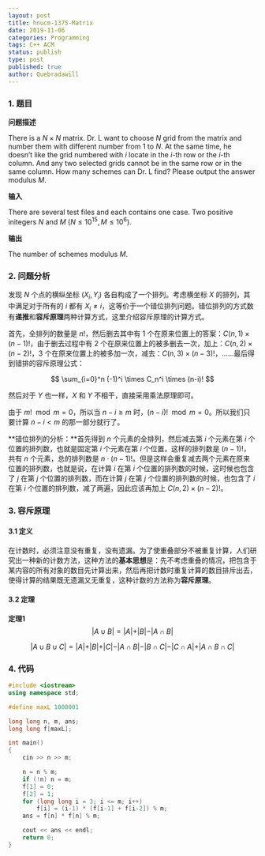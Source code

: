 ```yaml
---
layout: post
title: hnucm-1375-Matrix
date: 2019-11-06
categories: Programming
tags: C++ ACM
status: publish
type: post
published: true
author: Quebradawill
---
```


### 1. 题目

**问题描述**

There is a $N \times N$ matrix. Dr. L want to choose $N$ grid from the matrix and number them with different number from $1$ to $N$. At the same time, he doesn’t like the grid numbered with $i$ locate in the $i$-th row or the $i$-th column. And any two selected grids cannot be in the same row or in the same column. How many schemes can Dr. L find? Please output the answer modulus $M$.

**输入**

There are several test files and each contains one case. Two positive initegers $N$ and $M$ ($N \leq 10^{15}, M \leq 10^6$).

**输出**

The number of schemes modulus $M$.

### 2. 问题分析

发现 $N$ 个点的横纵坐标 $(X_i, Y_i)$ 各自构成了一个排列。考虑横坐标 $X$ 的排列，其中满足对于所有的 $i$ 都有 $X_i \neq i$，这等价于一个错位排列问题。错位排列的方式数有**递推**和**容斥原理**两种计算方式，这里介绍容斥原理的计算方式。

首先，全排列的数量是 $n!$，然后删去其中有 1 个在原来位置上的答案：$C(n,1) \times (n-1)!$，由于删去过程中有 2 个在原来位置上的被多删去一次，加上：$C(n,2) \times (n-2)!$，3 个在原来位置上的被多加一次，减去：$C(n,3) \times (n-3)!$，……最后得到错排的容斥原理公式：


$$
\sum_{i=0}^n (-1)^i \times C_n^i \times (n-i)!
$$


然后对于 $Y$ 也一样，$X$ 和 $Y$ 不相干，直接采用乘法原理即可。

由于 $m! \mod m = 0$，所以当 $n-i \geq m$ 时，$(n-i)! \mod m=0$。所以我们只要计算 $n-i<m$ 的那一部分就行了。

**错位排列的分析：**首先得到 $n$ 个元素的全排列，然后减去第 $i$ 个元素在第 $i$ 个位置的排列数，也就是固定第 $i$ 个元素在第 $i$ 个位置，这样的排列数是 $(n-1)!$，共有 $n$ 个元素，总的排列数是 $n \cdot (n-1)!$。但是这样会重复减去两个元素在原来位置的排列数，也就是说，在计算 $i$ 在第 $i$ 个位置的排列数的时候，这时候也包含了 $j$ 在第 $j$ 个位置的排列数，而在计算 $j$ 在第 $j$ 个位置的排列数的时候，也包含了 $i$ 在第 $i$ 个位置的排列数，减了两遍，因此应该再加上 $C(n,2) \times (n-2)!$。

### 3. 容斥原理

#### 3.1 定义

在计数时，必须注意没有重复，没有遗漏。为了使重叠部分不被重复计算，人们研究出一种新的计数方法，这种方法的**基本思想**是：先不考虑重叠的情况，把包含于某内容的所有对象的数目先计算出来，然后再把计数时重复计算的数目排斥出去，使得计算的结果既无遗漏又无重复，这种计数的方法称为**容斥原理**。

#### 3.2 定理

**定理1**
$$
\vert A \cup B \vert = \vert A \vert + \vert B \vert - \vert A \cap B \vert
$$

$$
\vert A \cup B \cup C \vert = \vert A \vert + \vert B \vert + \vert C \vert  - \vert A \cap B \vert - \vert B \cap C \vert - \vert C \cap A \vert + \vert A \cap B \cap C \vert
$$



### 4. 代码

```C++
#include <iostream>
using namespace std;

#define maxL 1000001

long long n, m, ans;
long long f[maxL];

int main()
{
    cin >> n >> m;

    n = n % m;
    if (!n)	n = m;
    f[1] = 0;
    f[2] = 1;
    for (long long i = 3; i <= m; i++)
        f[i] = (i-1) * (f[i-1] + f[i-2]) % m;
    ans = f[n] * f[n] % m;

    cout << ans << endl;
	return 0;
}
```
